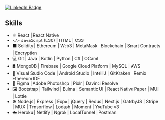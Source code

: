 <!-- ![Profile views](https://gpvc.arturio.dev/wenxchn)   -->
[![LinkedIn Badge](https://img.shields.io/badge/LinkedIn-Profile-informational?style=flat&logo=linkedin&logoColor=white&color=0D76A8)](https://www.linkedin.com/in/wenxchn/)

## Skills
* ⚛ React | React Native
* </> JavaScript (ES6) | HTML | CSS
* ⬛ Solidity | Ethereum | Web3 | MetaMask | Blockchain | Smart Contracts | Encryption
* 💻 Git | Java | Kotlin | Python | C# | OCaml
* 🛢 MongoDB | Firebase | Google Cloud Platform | MySQL | AWS
* 🔧 Visual Studio Code | Android Studio | IntelliJ | GitKraken | Remix Ethereum IDE
* 🎨 Figma | Adobe Photoshop | Pixlr | Davinci Resolve
* 🖼️ Bootstrap | Tailwind | Bulma | Semantic UI | React Native Paper | MUI | Lottie
* ⚙️ Node.js | Express | Expo | jQuery | Redux | Next.js | GatsbyJS | Stripe | MUX | Tensorflow | Lodash | Moment | YouTube v3
* ☁️ Heroku | Netlify | Ngrok | LocalTunnel | Postman
